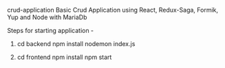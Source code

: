 crud-application
Basic Crud Application using React, Redux-Saga, Formik, Yup and Node with MariaDb


Steps for starting application -
1) cd backend
npm install
nodemon index.js

2) cd frontend
npm install
npm start
